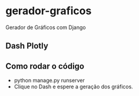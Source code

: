 # gerador-graficos
Gerador de Gráficos com Django


## Dash Plotly

## Como rodar o código

- python manage.py runserver
- Clique no Dash e espere a geração dos gráficos.
